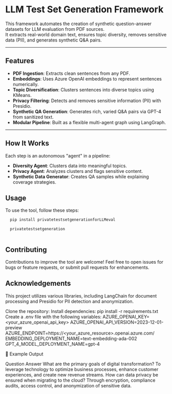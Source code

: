 # LLM Test Set Generation Framework

This framework automates the creation of synthetic question-answer datasets for LLM evaluation from PDF sources.  
It extracts real-world domain text, ensures topic diversity, removes sensitive data (PII), and generates synthetic Q&A pairs.

---

##  Features

- **PDF Ingestion**: Extracts clean sentences from any PDF.
- **Embeddings**: Uses Azure OpenAI embeddings to represent sentences numerically.
- **Topic Diversification**: Clusters sentences into diverse topics using KMeans.
- **Privacy Filtering**: Detects and removes sensitive information (PII) with Presidio.
- **Synthetic QA Generation**: Generates rich, varied Q&A pairs via GPT-4 from sanitized text.
- **Modular Pipeline**: Built as a flexible multi-agent graph using LangGraph.

---

##  How It Works

Each step is an autonomous "agent" in a pipeline:

- **Diversity Agent**: Clusters data into meaningful topics.
- **Privacy Agent**: Analyzes clusters and flags sensitive content.
- **Synthetic Data Generator**: Creates QA samples while explaining coverage strategies.

## Usage 


To use the tool, follow these steps:

 ```bash
   pip install privatetestsetgenerationforLLMeval

   privatetestsetgeneration



```

  
   
## Contributing

Contributions to improve the tool are welcome! Feel free to open issues for bugs or feature requests, or submit pull requests for enhancements.



## Acknowledgements

This project utilizes various libraries, including LangChain for document processing and Presidio for PII detection and anonymization.



Clone the repository:
Install dependencies:
pip install -r requirements.txt
Create a .env file with the following variables:
AZURE_OPENAI_KEY=<your_azure_openai_api_key>
AZURE_OPENAI_API_VERSION=2023-12-01-preview
AZURE_ENDPOINT=https://<your_azure_resource>.openai.azure.com/
EMBEDDING_DEPLOYMENT_NAME=text-embedding-ada-002
GPT_4_MODEL_DEPLOYMENT_NAME=gpt-4




📄 Example Output


Question	Answer
What are the primary goals of digital transformation?
To leverage technology to optimize business processes, enhance customer experiences, and create new revenue streams.
How can data privacy be ensured when migrating to the cloud?
Through encryption, compliance audits, access control, and anonymization of sensitive data.

